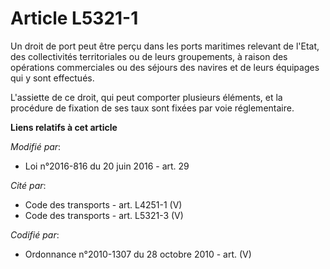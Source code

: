 # Article L5321-1

Un droit de port peut être perçu dans les ports maritimes relevant de l'Etat, des collectivités territoriales ou de leurs
groupements, à raison des opérations commerciales ou des séjours des navires et de leurs équipages qui y sont effectués.

L'assiette de ce droit, qui peut comporter plusieurs éléments, et la procédure de fixation de ses taux sont fixées par voie
réglementaire.

**Liens relatifs à cet article**

_Modifié par_:

  - Loi n°2016-816 du 20 juin 2016 - art. 29

_Cité par_:

  - Code des transports - art. L4251-1 (V)
  - Code des transports - art. L5321-3 (V)

_Codifié par_:

  - Ordonnance n°2010-1307 du 28 octobre 2010 - art. (V)

